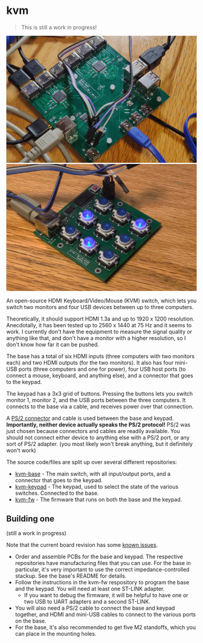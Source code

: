 # kvm
> This is still a work in progress!

![base](./base.jpg)
![keypad](./keypad.jpg)

An open-source HDMI Keyboard/Video/Mouse (KVM) switch, which lets you switch two monitors and four USB devices between up to three computers.

Theoretically, it should support HDMI 1.3a and up to 1920 x 1200 resolution. Anecdotally, it has been tested up to 2560 x 1440 at 75 Hz and it seems to work. I currently don't have the equipment to measure the signal quality or anything like that, and don't have a monitor with a higher resolution, so I don't know how far it can be pushed.

The base has a total of six HDMI inputs (three computers with two monitors each) and two HDMI outputs (for the two monitors). It also has four mini-USB ports (three computers and one for power), four USB host ports (to connect a mouse, keyboard, and anything else), and a connector that goes to the keypad.

The keypad has a 3x3 grid of buttons. Pressing the buttons lets you switch monitor 1, monitor 2, and the USB ports between the three computers. It connects to the base via a cable, and receives power over that connection.

A [PS/2 connector](https://en.wikipedia.org/wiki/PS/2_port) and cable is used between the base and keypad. **Importantly, neither device actually speaks the PS/2 protocol!** PS/2 was just chosen because connectors and cables are readily available. You should not connect either device to anything else with a PS/2 port, or any sort of PS/2 adapter. (you most likely won't break anything, but it definitely won't work)

The source code/files are split up over several different repositories:
* [kvm-base](https://github.com/thatoddmailbox/kvm-base) - The main switch, with all input/output ports, and a connector that goes to the keypad.
* [kvm-keypad](https://github.com/thatoddmailbox/kvm-keypad) - The keypad, used to select the state of the various switches. Connected to the base.
* [kvm-fw](https://github.com/thatoddmailbox/kvm-fw) - The firmware that runs on both the base and the keypad.

## Building one
(still a work in progress)

Note that the current board revision has some [known issues](https://github.com/thatoddmailbox/kvm-base#known-issues).

* Order and assemble PCBs for the base and keypad. The respective repositories have manufacturing files that you can use. For the base in particular, it's very important to use the correct impedance-controlled stackup. See the base's README for details.
* Follow the instructions in the kvm-fw respository to program the base and the keypad. You will need at least one ST-LINK adapter.
	* If you want to debug the firmware, it will be helpful to have one or two USB to UART adapters and a second ST-LINK.
* You will also need a PS/2 cable to connect the base and keypad together, and HDMI and mini-USB cables to connect to the various ports on the base.
* For the base, it's also recommended to get five M2 standoffs, which you can place in the mounting holes.